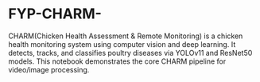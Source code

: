 # FYP-CHARM-
CHARM(Chicken Health Assessment  &amp; Remote Monitoring) is a chicken health monitoring system using computer vision and deep learning. It detects, tracks, and classifies poultry diseases via YOLOv11 and ResNet50 models. This notebook demonstrates the core CHARM pipeline for video/image processing.
